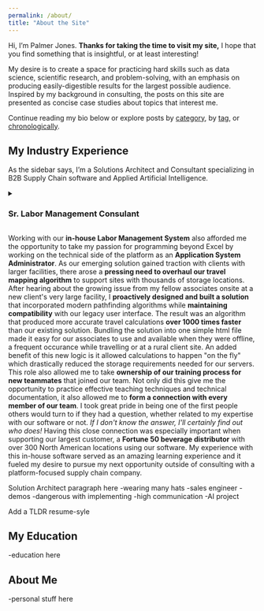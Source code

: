 ```yaml
---
permalink: /about/
title: "About the Site"
---
```


Hi, I’m Palmer Jones. **Thanks for taking the time to visit my site,** I hope that you find something that is insightful, or at least interesting!

My desire is to create a space for practicing hard skills such as data science, scientific research, and problem-solving, with an emphasis on producing easily-digestible results for the largest possible audience. Inspired by my background in consulting, the posts on this site are presented as concise case studies about topics that interest me.

Continue reading my bio below or explore posts by [category](/categories/), by [tag](/tags/), or [chronologically](/posts/).

## My Industry Experience

As the sidebar says, I’m a Solutions Architect and Consultant specializing in B2B Supply Chain software and Applied Artificial Intelligence.

<details>
  <summary><h3>Sr. Labor Management Consulant</h3></summary>
  
I started my Supply Chain career in **Labor Management Consulting** implementing both in-house and third-party solutions for clients. I found LM to be a great sector for early   career development for a few reasons. Since labor accounts for such a large portion or most facility's operating costs, **small increases** in effeciency brought on by an aspiring engineer can have an **outsized impact** on the bottom-line. Given the extensive variability in job functions for floor associates between companies, finding solutions that increase efficiency require aptitudes for **creativity** and **iterative problem-solving**. Maybe most importantly, working in Labor Management requires **communicating with all levels of the corporate structure**: from floor associates to VPs and above. I often found that the best ideas came from the floor associaties; my role was to simply **act as a voice** for them and to find the overlap between their ideas and the constraints of the Warehouse Management System or Enterprise Resource Planning System. Additionally, I greatly enjoyed working as a consultant because it afforded me the opporunity see a myriad of different operating environments, giving me experiences with different industries. *Nothing replaces seeing an operation with your own two eyes!*

</details>

Working with our **in-house Labor Management System** also afforded me the opportunity to take my passion for programming beyond Excel by working on the technical side of the platform as an **Application System Administrator**. As our emerging solution gained traction with clients with larger facilities, there arose a **pressing need to overhaul our travel mapping algorithm** to support sites with thousands of storage locations. After hearing about the growing issue from my fellow associates onsite at a new client's very large facility, I **proactively designed and built a solution** that incorporated modern pathfinding algorithms while **maintaining compatibility** with our legacy user interface. The result was an algorithm that produced more accurate travel calculations **over 1000 times faster** than our existing solution. Bundling the solution into one simple html file made it easy for our associates to use and available when they were offline, a frequent occurance while travelling or at a rural client site. An added benefit of this new logic is it allowed calculations to happen "on the fly" which drastically reduced the storage requirements needed for our servers. This role also allowed me to take **ownership of our training process for new teammates** that joined our team. Not only did this give me the opportunity to practice effective teaching techniques and technical documentation, it also allowed me to **form a connection with every member of our team**. I took great pride in being one of the first people others would turn to if they had a question, whether related to my expertise with our software or not. *If I don't know the answer, I'll certainly find out who does!* Having this close connection was especially important when supporting our largest customer, a **Fortune 50 beverage distributor** with over 300 North American locations using our software. My experience with this in-house software served as an amazing learning experience and it fueled my desire to pursue my next opportunity outside of consulting with a platform-focused supply chain company.

Solution Architect paragraph here
-wearing many hats
-sales engineer
-demos
-dangerous with implementing
-high communication
-AI project

Add a TLDR resume-syle

## My Education
-education here

## About Me
-personal stuff here

